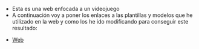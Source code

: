- Esta es una web enfocada a un videojuego 
- A continuación voy a poner los enlaces a las plantillas y modelos que he utilizado en la web y como los he ido modificando para conseguir este resultado:
* [Web](https://ericeo.github.io/Web-juego/)
